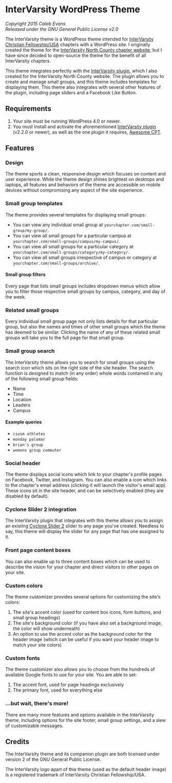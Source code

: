 # InterVarsity WordPress Theme

*Copyright 2015 Caleb Evans*  
*Released under the GNU General Public License v2.0*

The InterVarsity theme is a WordPress theme intended for [InterVarsity Christian Fellowship/USA](http://intervarsity.org/) chapters with a WordPress site. I originally created the theme for the [InterVarsity North County chapter website](http://ivnorthcounty.org/), but I have since decided to open-source the theme for the benefit of all InterVarsity chapters.

This theme integrates perfectly with the [InterVarsity plugin](https://github.com/caleb531/intervarsity-plugin), which I also created for the InterVarsity North County website. The plugin allows you to create and manage small groups, and this theme includes templates for displaying them. This theme also integrates with several other features of the plugin, including page sliders and a Facebook Like Button.

## Requirements

1. Your site must be running WordPress 4.0 or newer.
2. You must install and activate the aforementioned [InterVarsity plugin](https://github.com/caleb531/intervarsity-plugin) (v2.2.0 or newer), as well as the one plugin it requires, [Awesome CPT](https://github.com/caleb531/awesome-cpt).

## Features

### Design

The theme sports a clean, responsive design which focuses on content and user experience. While the theme design shines brightest on desktops and laptops, all features and behaviors of the theme are accessible on mobile devices without compromising any aspect of the site experience.

### Small group templates

The theme provides several templates for displaying small groups:

- You can view any individual small group at `yourchapter.com/small-group/my-group/`.
- You can view all small groups for a particular campus at `yourchapter.com/small-groups/campus/my-campus/`.
- You can view all small groups for a particular category at `yourchapter.com/small-groups/category/my-category/`.
- You can view all small groups irrespective of campus or category at `yourchapter.com/small-groups/archive/`.

#### Small group filters

Every page that lists small groups includes dropdown menus which allow you to filter those respective small groups by campus, category, and day of the week.

### Related small groups

Every individual small group page not only lists details for that particular group, but also the names and times of other small groups which the theme has deemed to be similar. Clicking the name of any of these related small groups will take you to the full page for that small group.

### Small group search

The InterVarsity theme allows you to search for small groups using the search icon which sits on the right side of the site header. The search function is designed to match (in any order) whole words contained in any of the following small group fields:

- Name
- Time
- Location
- Leaders
- Campus

#### Example queries

- `csusm athletes`
- `monday palomar`
- `brian's group`
- `womens group commuter`

### Social header

The theme displays social icons which link to your chapter's profile pages on Facebook, Twitter, and Instagram. You can also enable a icon which links to the chapter's email address (clicking it will launch the visitor's email app). These icons sit in the site header, and can be selectively enabled (they are disabled by default).

### Cyclone Slider 2 integration

The InterVarsity plugin that integrates with this theme allows you to assign an existing [Cyclone Slider 2](https://wordpress.org/plugins/cyclone-slider-2/) slider to any page you've created. Needless to say, this theme will display the slider for any page that has one assigned to it.

### Front page content boxes

You can also enable up to three content boxes which can be used to describe the vision for your chapter and direct visitors to other pages on your site.

### Custom colors

The theme customizer provides several options for customizing the site's colors:

1. The site's accent color (used for content box icons, form buttons, and small group headings)
2. The site's background color (if you have also set a background image, the color will show underneath)
3. An option to use the accent color as the background color for the header image (which can be useful if you want your header image to match your site colors)

### Custom fonts

The theme customizer also allows you to choose from the hundreds of available Google fonts to use for your site. You are able to set:

1. The accent font, used for page headings exclusively
2. The primary font, used for everything else

### ...but wait, there's more!

There are many more features and options available in the InterVarsity theme, including options for the site footer, small group settings, and a slew of customizable messages.

## Credits

The InterVarsity theme and its companion plugin are both licensed under version 2 of the GNU General Public License.

The InterVarsity logo apart of this theme (used as the default header image) is a registered trademark of InterVarsity Christian Fellowship/USA.
